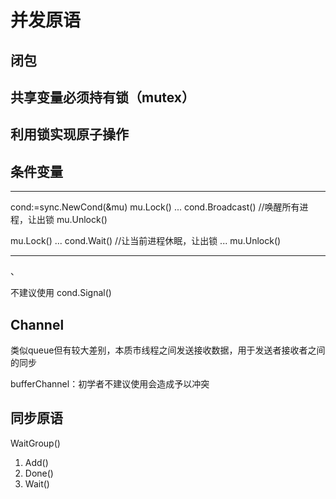 # 并发原语

## 闭包

## 共享变量必须持有锁（mutex）

## 利用锁实现原子操作

## 条件变量
***

cond:=sync.NewCond(&mu)
mu.Lock()
...
cond.Broadcast() //唤醒所有进程，让出锁
mu.Unlock()

mu.Lock()
...
cond.Wait() //让当前进程休眠，让出锁
...
mu.Unlock()

***
、

不建议使用 cond.Signal()
## Channel

类似queue但有较大差别，本质市线程之间发送接收数据，用于发送者接收者之间的同步

bufferChannel：初学者不建议使用会造成予以冲突

## 同步原语

WaitGroup()

1. Add()
2. Done()
3. Wait()



